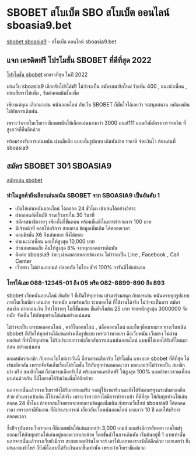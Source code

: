 # SBOBET สโบเบ็ต SBO สโบเบ็ต ออนไลน์ sboasia9.bet

[sbobet sboasia9](https://www.sboasia9.bet/) - สโบเบ็ต ออนไลน์ sboasia9.bet

## แจก เครดิตฟรี โปรโมชั่น SBOBET ที่ดีที่สุด 2022

[โปรโมชั่น sbobet](https://www.sboasia9.bet/pro-sbobet/) มาแรงที่สุด ในปี 2022

เล่นเว็บ sboasia9 เลือกรับโปรได้ฟรี ไม่ว่าจะเป็น สมัครสมาชิกใหม่ รับเพิ่ม 400 , แนะนำเพื่อน , เล่นเสียเราให้เพิ่ม , รับค่าคอมมิชชั่นเพิ่ม

เพียงแค่คุณ เลือกมาเล่น พนันออนไลน์ กับเว็บ SBOBET ก็มั่นใจได้เลยว่า จะสนุกสนาน เพลิดเพลิน ไปกับการเดิมพัน.

เพราะว่าภายในเว็บเรา มีเกมพนันให้เลือกเล่นมากกว่า 3000 เกมส์111 แถมยังมีอัตราการจ่ายเงิน ที่สูงกว่าที่อื่นอีกด้วย

พร้อมรองรับการเล่นพนัน ผ่านมือถือ แบบเต็มรูปแบบ เดิมพันง่าย ราคาดี จ่ายเงินไว ต้องเล่นที่ sboasia9

## สมัคร SBOBET 30วิ SBOASIA9

[สมัครเล่น sbobet](https://line.me/R/ti/p/@sbasia99)


### ทำไมลูกค้าถึงเลือกเล่นพนัน SBOBET จาก SBOASIA9 เป็นอันดับ 1

* เปิดให้เล่นพนันออนไลน์ ได้ตลอด 24 ชั่วโมง เข้าเล่นได้อย่างอิสระ
* ฝากถอนอัตโนมัติ รวดเร็วภายใน 30 วินาที
* สมัครสมาชิกง่ายๆ เพียงไม่กี่ขั้นตอน พร้อมขั้นต่ำในการทำรายการ 100 บาท
* มีเจ้าหน้าที่ คอยให้บริการ สอบถาม ข้อมูลเพิ่มเติม ได้ตลอดเวลา
* คอมมิชชั่น X6 ยิ่งเล่นเยอะ ยิ่งได้เยอะ
* ค่าแนะนำเพื่อน มอบให้สูงสุด 10,000 บาท
* ส่วนลดยอดเสีย คืนให้สูงสุด 8% จากทุกยอดการเดิมพัน
* ติดต่อ sboasia9 ง่ายๆ ผ่านหลากหลายช่องทาง ไม่ว่าจะเป็น Line , Facebook , Call Center
* เว็บตรง ไม่ผ่านเอเย่นต์ ปลอดภัย ไม่โกง ชัวร์ 100% การันตีได้แน่นอน

### โทรได้เลย 088-12345-01 ถึง 05 หรือ 082-8899-890 ถึง 893

sbobet เว็บพนันออนไลน์ อันดับ 1 ที่เปิดให้ทุกท่าน เข้ามาร่วมสนุก กับการเล่น พนันครบทุกรูปแบบ ภายในเว็บเดียว เล่นง่าย
จ่ายหนัก มาพร้อมกับ ระบบออโต้ ที่ใช้งานได้จริง ไม่ว่าจะเป็นการ สมัครสมาชิก ฝากถอนเงิน ก็ทำได้ง่ายๆ ไม่กี่ขั้นตอน
ขั้นต่ำเริ่มต้น 25 บาท จ่ายหนักสูงสุด 3000000 จัดหนัก จัดเต็ม ให้กับทุกท่านได้เล่นอย่างแน่นอน

ไม่ว่าจะเป็น แทงบอลออนไลน์ , คาสิโนออนไลน์ , สล็อตออนไลน์ และอื่นๆอีกมากมาย ทางเว็บพนัน sbobet ก็เปิดให้ทุกท่านได้เล่นอย่างเต็มรูปแบบ
เพราะว่าพวกเรา คือเว็บพนัน เว็บตรง ไม่ผ่านเอเย่นต์ ที่ทำให้ทุกท่าน ได้รับประสบการณ์เกี่ยวกับการเล่นพนันออนไลน์ แบบที่ไม่เคยได้รับที่ไหนมาก่อน
อย่างแน่นอน

แถมสมัครสมาชิก กับทางเว็บไซต์เราวันนี้ ก็สามารถเลือกรับ โปรโมชั่น แทงบอล sbobet ที่ดีที่สุด ได้เช่นเดียวกัน
เพราะจัดจัดเต็มเรื่องโปรโมชั่น ให้กับทุกท่านตลอดเวลา บอกเลยว่าไม่ว่าจะเป็น สมาชิกเก่า หรือ สมาชิกใหม่ ก็สามารถเลือกรับได้
พร้อมแจกเครดิตฟรี ให้สูงสุด 100% แถมถ้าหากชวนเพื่อนมาเล่นด้วยกัน ก็มีโอกาสได้รับเงินเพิ่มได้อีกด้วย

นอกจากนั้นแล้วทางเว็บเรายังได้รับการยอมรับ จากผู้ใช้งานจริง และยังได้รับมาตรฐานระดับสากลอีกด้วย ส่วนทางเข้าเล่น
ก็ใช้งานได้จริง เพราะว่าพวกเราได้มีการทำทางเข้า ที่ดีที่สุด ให้กับทุกท่านได้เล่นตลอด 24 ชั่วโมง
ถ้าหากสนใจอยากจะสอบถามข้อมูลเพิ่มเติม กับทางเว็บไซต์ sboasia9 ได้ตลอดเวลา เพราะเรามีทีมงาน ที่มีประสบการณ์
เกี่ยวกับเว็บพนันออนไลน์ มากกว่า 10 ปี คอยให้บริการตลอดเวลา

ซึ่งปัจจุบันทางเว็บเราเอง ก็มีเกมพนันให้เล่นมากกว่า 3,000 เกมส์ แถมยังมีการอัพเดท เกมใหม่ๆ ออกมาให้กับทุกท่านได้เล่นอยู่ตลอดเวลาเลยด้วย
โดยขั้นต่ำในการเดิมพัน เริ่มต้นอยู่ที่ 1 บาทเท่านั้น นอกจากนั้นแล้วทางเว็บยังมีการ สะสมยอดเทิร์นโอเวอร์ เอาไปแลกของรางวัลได้อีกด้วย บอกเลยว่า
ยิ่งเล่นมากเท่าไหร่ ก็ยิ่งมีโอกาสได้รับเงินมากขึ้นเท่านั้น เพราะว่าเว็บเรามีแต่แจก
